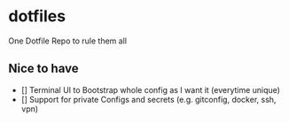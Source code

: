 # dotfiles
One Dotfile Repo to rule them all

## Nice to have

- [] Terminal UI to Bootstrap whole config as I want it (everytime unique)
- [] Support for private Configs and secrets (e.g. gitconfig, docker, ssh, vpn)
